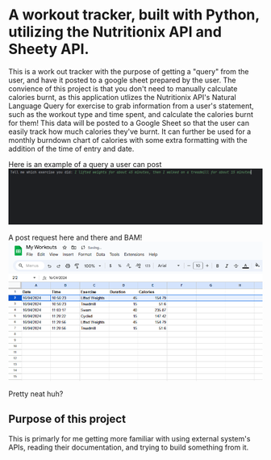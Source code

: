 # A workout tracker, built with Python, utilizing the Nutritionix API and Sheety API.
This is a work out tracker with the purpose of getting a "query" from the user, and have it posted to a google sheet prepared by the user. The convience of this project is that you don't need to manually calculate calories burnt, as this application utlizes the Nutritionix API's Natural Language Query for exercise to grab information from a user's statement, such as the workout type and time spent, and calculate the calories burnt for them! This data will be posted to a Google Sheet so that the user can easily track how much calories they've burnt. It can further be used for a monthly burndown chart of calories with some extra formatting with the addition of the time of entry and date.

Here is an example of a query a user can post
![Example of Query](https://github.com/rinriukato/Workout-Tracker/blob/master/Screenshot%202024-04-16%20112139.png)

A post request here and there and BAM!
![Example result](https://github.com/rinriukato/Workout-Tracker/blob/master/Screenshot%202024-04-16%20112259.png)

Pretty neat huh? 

## Purpose of this project
This is primarly for me getting more familiar with using external system's APIs, reading their documentation, and trying to build something from it.
